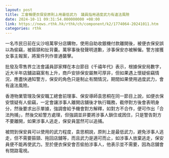 ```yaml
---
layout: post
title: 工會稱便衣保安原則上用最低武力　議員指用過度武力有違法風險
date: 2024-10-11 09:31:54.000000000 +08:00
link: https://news.rthk.hk/rthk/ch/component/k2/1774064-20241011.htm
categories: rthk
---
```


一名市民日前在尖沙咀萬寧分店購物，使用自助收銀機付款離開後，被便衣保安誤以為偷竊，被箍頸和扯背囊。萬寧事後發聲明道歉，涉事保安亦被解僱。警方接獲女事主報案，將案件列作普通襲擊。

批發及零售界立法會議員邵家輝在本台節目《千禧年代》表示，根據保安局數字，近大半年店舖盜竊案有上升，商戶安排保安屬無可厚非，但如果遇上懷疑偷竊情況，應盡快通知警方，保安的角色只是制止有關情況，期間如果使用過度武力，會有違法風險。

香港物業管理及保安職工總會前理事、保安導師袁思桐在同一節目上說，如便衣保安懷疑有人偷竊，一定會讓涉事人離開店舖後才執行職務，截停對方後會表明身分，然後要求出示單據，強調會給予機會對方解釋，如對方不合作，便可作出「合法拘捕」，然後交給警方處理，但強調並非要將涉事人鎖住或困住，只是警告對方不要離開，如果涉事人逃走，保安員當然可以追捕。

被問到保安員可以使用的武力程度，袁思桐說，原則上是最低武力，避免涉事人逃走，但不需要箍頸、拖回店舖等，而且武力是適可而止，如涉事人放棄逃走，保安員便不能再使武力。至於便衣保安會否偷拍涉事人，他表示並不需要，因為店舖會有閉路電視。

